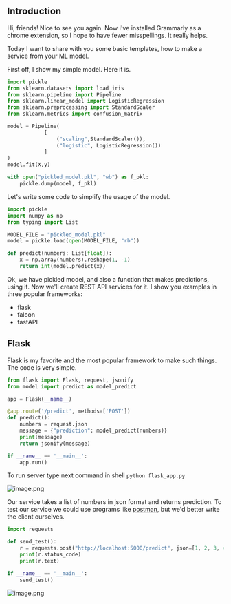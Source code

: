 ## Introduction
Hi, friends! Nice to see you again. Now I've installed Grammarly as a chrome extension, so I hope to have fewer misspellings. It really helps.

Today I want to share with you some basic templates, how to make a service from your ML model. 

First off, I show my simple model.
Here it is.
```python
import pickle
from sklearn.datasets import load_iris
from sklearn.pipeline import Pipeline
from sklearn.linear_model import LogisticRegression
from sklearn.preprocessing import StandardScaler
from sklearn.metrics import confusion_matrix

model = Pipeline(
            [
                ("scaling",StandardScaler()),
                ("logistic", LogisticRegression())
            ]
)
model.fit(X,y)

with open("pickled_model.pkl", "wb") as f_pkl:
    pickle.dump(model, f_pkl)
```

Let's write some code to simplify the usage of the model.
```python
import pickle
import numpy as np
from typing import List

MODEL_FILE = "pickled_model.pkl"
model = pickle.load(open(MODEL_FILE, "rb"))

def predict(numbers: List[float]):
    x = np.array(numbers).reshape(1, -1)
    return int(model.predict(x))
```

Ok, we have pickled model, and also a function that makes predictions, using it.
Now we'll create REST API services for it. I show you examples in three popular frameworks:
- flask
- falcon
- fastAPI

## Flask
Flask is my favorite and the most popular framework to make such things.
The code is very simple.
```python 
from flask import Flask, request, jsonify
from model import predict as model_predict

app = Flask(__name__)

@app.route('/predict', methods=['POST'])
def predict():
    numbers = request.json
    message = {"prediction": model_predict(numbers)}
    print(message)
    return jsonify(message)

if __name__ == '__main__':
    app.run()
```

To run server type next command in shell
`python flask_app.py`

![image.png](https://cdn.hashnode.com/res/hashnode/image/upload/v1626074814739/nudnMedvU.png)

Our service takes a list of numbers in json format and returns prediction.
To test our service we could use programs like  [postman](https://www.postman.com/), but we'd better write the client ourselves.

```python
import requests

def send_test():
    r = requests.post("http://localhost:5000/predict", json=[1, 2, 3, 4.44])
    print(r.status_code)
    print(r.text)

if __name__ == '__main__':
    send_test()
```

![image.png](https://cdn.hashnode.com/res/hashnode/image/upload/v1626075068193/dwu_6H7Zv.png)
